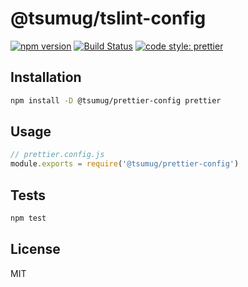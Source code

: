 # @tsumug/tslint-config

[![npm version](https://badge.fury.io/js/%40tsumug%2Ftslint-config.svg)](https://badge.fury.io/js/%40tsumug%2Ftslint-config)
[![Build Status](https://travis-ci.com/TMG-SK/styleguide.svg?branch=master)](https://travis-ci.com/TMG-SK/styleguide)
[![code style: prettier](https://img.shields.io/badge/code_style-prettier-ff69b4.svg?style=flat-square)](https://github.com/prettier/prettier)

## Installation

```sh
npm install -D @tsumug/prettier-config prettier
```

## Usage

```js
// prettier.config.js
module.exports = require('@tsumug/prettier-config')
```

## Tests

```sh
npm test
```

## License

MIT
